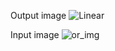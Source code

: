 Output image
![Linear](https://github.com/emmanuelvelmo/Linear-interpolation-script/assets/51292782/17c094d4-f6f8-4adb-b5a5-ea71488a2640)

Input image
![or_img](https://github.com/emmanuelvelmo/Linear-interpolation-script/assets/51292782/711d0aa7-53ec-496c-95cb-37c22a13412f)
